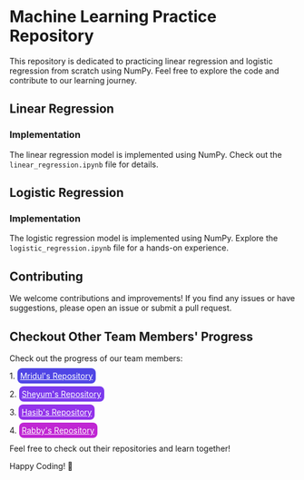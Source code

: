 # Machine Learning Practice Repository

This repository is dedicated to practicing linear regression and logistic regression from scratch using NumPy. Feel free to explore the code and contribute to our learning journey.

## Linear Regression

### Implementation

The linear regression model is implemented using NumPy. Check out the `linear_regression.ipynb` file for details.

## Logistic Regression

### Implementation

The logistic regression model is implemented using NumPy. Explore the `logistic_regression.ipynb` file for a hands-on experience.

## Contributing

We welcome contributions and improvements! If you find any issues or have suggestions, please open an issue or submit a pull request.

## Checkout Other Team Members' Progress

Check out the progress of our team members:
<div style="margin-bottom:15px">
1. <a href="https://github.com/phantom-nue/ML_Journey" style="background-color: #4f46e5; color: white; padding: 5px; border-radius: 8px;">Mridul's Repository</a>
</div>
<div style="margin-bottom:15px">
2. <a href="https://github.com/CodeParadox007/ML_Algos" style="background-color: #7c3aed; color: white; padding: 5px; border-radius: 8px;">Sheyum's Repository</a>
</div>
<div style="margin-bottom:15px">
3. <a href="https://github.com/mhasib37/ML-repo" style="background-color: #9333ea; color: white; padding: 5px; border-radius: 8px;">Hasib's Repository</a>
</div>
<div style="margin-bottom:15px">
4. <a href="https://github.com/rabbyece10/ML_Coding" style="background-color: #c026d3; color: white; padding: 5px; border-radius: 8px;">Rabby's Repository</a>
</div>

Feel free to check out their repositories and learn together!

Happy Coding! 🚀
